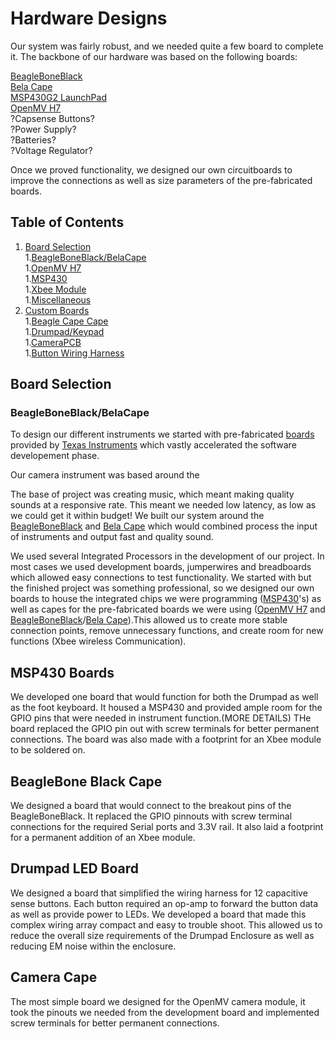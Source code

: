 # Hardware Designs

Our system was fairly robust, and we needed quite a few board to complete it. The backbone of our hardware was based on the following boards:


   [BeagleBoneBlack](https://beagleboard.org/black)  
   [Bela Cape](https://beagleboard.org/p/112305/bela-low-latency-audio-sensor-cape-for-pocketbeagle-1615e0)  
   [MSP430G2 LaunchPad](http://www.ti.com/tool/MSP-EXP430G2)  
   [OpenMV H7](https://openmv.io/products/openmv-cam-h7)  
   ?Capsense Buttons?  
   ?Power Supply?  
   ?Batteries?  
   ?Voltage Regulator?  

Once we proved functionality, we designed our own circuitboards to improve the connections as well as size parameters of the pre-fabricated boards.

## Table of Contents


1. [Board Selection](#board-selection)  
    1.[BeagleBoneBlack/BelaCape](#beagleboneblack/belaCape)  
    1.[OpenMV H7](#openMv-h7)  
    1.[MSP430](#msp430)  
    1.[Xbee Module](#xbee-module)  
    1.[Miscellaneous](#miscellaneous)  
2. [Custom Boards](#custom-boards)  
    1.[Beagle Cape Cape](#beagle-cape-cape)  
    1.[Drumpad/Keypad](#building)  
    1.[CameraPCB](#usage)  
    1.[Button Wiring Harness](#button-wiring-harness)  
    
## Board Selection

### BeagleBoneBlack/BelaCape



To design our different instruments we started with pre-fabricated [boards](http://www.ti.com/tool/MSP-EXP430G2) provided by [Texas Instruments](http://www.ti.com/) which vastly accelerated the software developement phase. 

Our camera instrument was based around the 

The base of project was creating music, which meant making quality sounds at a responsive rate. This meant we needed low latency, as low as we could get it within budget! We built our system around the [BeagleBoneBlack](https://beagleboard.org/black) and [Bela Cape](https://beagleboard.org/p/112305/bela-low-latency-audio-sensor-cape-for-pocketbeagle-1615e0) which would combined process the input of instruments and output fast and quality sound.

We used several Integrated Processors in the development of our project. In most cases we used development boards, jumperwires and breadboards which allowed easy connections to test functionality. We started with  but the finished project was something professional, so we designed our own boards to house the integrated chips we were programming ([MSP430](http://www.ti.com/microcontrollers/msp430-ultra-low-power-mcus/overview.html)'s) as well as capes for the pre-fabricated boards we were using ([OpenMV H7](https://openmv.io/products/openmv-cam-h7) and [BeagleBoneBlack](https://beagleboard.org/black)/[Bela Cape](https://beagleboard.org/p/112305/bela-low-latency-audio-sensor-cape-for-pocketbeagle-1615e0)).This allowed us to create more stable connection points, remove unnecessary functions, and create room for new functions (Xbee wireless Communication).

## MSP430 Boards
We developed one board that would function for both the Drumpad as well as the foot keyboard. It housed a MSP430 and provided ample room for the GPIO pins that were needed in instrument function.(MORE DETAILS) THe board replaced the GPIO pin out with screw terminals for better permanent connections. The board was also made with a footprint for an Xbee module to be soldered on.

## BeagleBone Black Cape
We designed a board that would connect to the breakout pins of the BeagleBoneBlack. It replaced the GPIO pinnouts with screw terminal connections for the required Serial ports and 3.3V rail. It also laid a footprint for a permanent addition of an Xbee module.
 
## Drumpad LED Board
We designed a board that simplified the wiring harness for 12 capacitive sense buttons. Each button required an op-amp to forward the button data as well as provide power to LEDs. We developed a board that made this complex wiring array compact and easy to trouble shoot. This allowed us to reduce the overall size requirements of the Drumpad Enclosure as well as reducing EM noise within the enclosure.

## Camera Cape
The most simple board we designed for the OpenMV camera module, it took the pinouts we needed from the development board and implemented screw terminals for better permanent connections.
